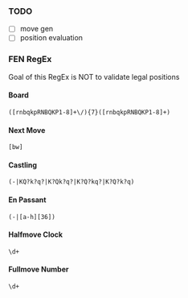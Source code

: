 ### TODO
- [ ] move gen
- [ ] position evaluation

### FEN RegEx
Goal of this RegEx is NOT to validate legal positions

#### Board
`([rnbqkpRNBQKP1-8]+\/){7}([rnbqkpRNBQKP1-8]+)`

#### Next Move
`[bw]`

#### Castling
`(-|KQ?k?q?|K?Qk?q?|K?Q?kq?|K?Q?k?q)`

#### En Passant
`(-|[a-h][36])`

#### Halfmove Clock
`\d+`

#### Fullmove Number
`\d+`